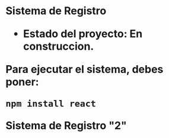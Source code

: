 <h1> Sistema de Registro
  
- Estado del proyecto: En construccion.

Para ejecutar el sistema, debes poner:

```npm install react```

Sistema de Registro "2"
